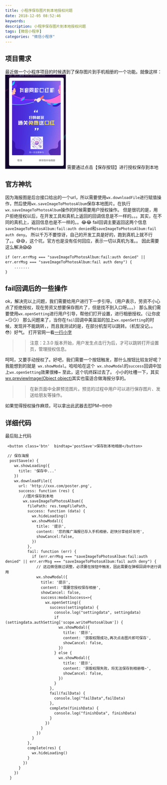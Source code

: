 ```yaml
---
title: 小程序保存图片到本地授权问题
date: 2018-12-05 08:52:46
keywords:
description: 小程序保存图片到本地授权问题
tags: [微信小程序]
categories: "微信小程序"
---
```

## 项目需求
最近做一个小程序项目的时候遇到了保存图片到手机相册的一个功能。就像这样：
![需求图](../img/WX20181205-085624@2x.png)
需要通过点击【保存按钮】进行授权保存到本地
<!-- more -->

## 官方神坑
因为海报图是后台接口给出的一个url，所以需要使用`wx.downloadFile`进行赋值操作，然后使用`wx.saveImageToPhotosAlbum`保存本地图片。在执行`wx.saveImageToPhotosAlbum`操作的时候需要用户授权操作。
但是很坑的是，用户拒绝授权以后，在开发工具和真机上返回的回调信息是不一样的。。。其实，在不同的真机上，返回信息也是不一样的。。😂😂
fail回调主要返回这两个信息`saveImageToPhotosAlbum:fail:auth denied`和`saveImageToPhotosAlbum:fail auth deny`。
所以千万不要惊讶，自己的开发工具是好的，跑到真机上就不行了。。😅😅，这个坑，官方也是没有任何回应，表示一切以真机为准。。
因此需要这么解决😱😱

```
if (err.errMsg === "saveImageToPhotosAlbum:fail:auth denied" || err.errMsg === "saveImageToPhotosAlbum:fail auth deny") {
    .......
}
```
## fail回调后的一些操作
ok，解决完以上问题，我们需要给用户进行下一步引导。（用户表示，劳资不小心点了拒绝授权，现在劳资又想要保存图片了，但是找不到入口呀。。。）
那么我们需要使用`wx.openSetting`进行用户引导，帮他们打开设置，进行相册授权。（让你皮~😏😏）
那么问题来了，当你在`fail`回调中美滋滋的加上`wx.openSetting`的时候，发现并不能跳转，，而且我测试的是，在部分机型可以跳转。（机型没记。。😳）好气。
打开官网一看[一行小字](https://developers.weixin.qq.com/minigame/dev/api/wx.openSetting.html?search-key=wx.openSetting)

>>注意：2.3.0 版本开始，用户发生点击行为后，才可以跳转打开设置页，管理授权信息。

呵呵，又要手动授权了。好吧，我们需要一个按钮触发，那什么按钮比较友好呢？我能想到的就是` wx.showModal`。哈哈哈在这个` wx.showModal`的`success`回调中加上`wx.openSetting`效果很棒~
至此，这个坑终踩过去了。
小小的吐槽一下，其实[wx.previewImage(Object object)](https://developers.weixin.qq.com/miniprogram/dev/api/wx.previewImage.html?search-key=wx.preview)其实也蛮适合做海报分享的。

>>在新页面中全屏预览图片。预览的过程中用户可以进行保存图片、发送给朋友等操作。

如果觉得授权操作麻烦，可以拿出此武器去怼PM~🤓🤓🤓

## 详细代码 
最后贴上代码
```
 <button class='btn'  bindtap='postSave'>保存到本地相册</button>

```

```
 // 保存海报
  postSave(e) {
    wx.showLoading({
      title: '保存中...'
    })
    wx.downloadFile({
      url: 'http://xxx.com/poster.png',
      success: function (res) {
        //图片保存到本地
        wx.saveImageToPhotosAlbum({
          filePath: res.tempFilePath,
          success: function (data) {
            wx.hideLoading()
            wx.showModal({
              title: '提示',
              content: '您的推广海报已存入手机相册，赶快分享给好友吧',
              showCancel:false,
            })
          },
          fail: function (err) {
            if (err.errMsg === "saveImageToPhotosAlbum:fail:auth denied" || err.errMsg === "saveImageToPhotosAlbum:fail auth deny") {
              // 这边微信做过调整，必须要在按钮中触发，因此需要在弹框回调中进行调用
              wx.showModal({
                title: '提示',
                content: '需要您授权保存相册',
                showCancel: false,
                success:modalSuccess=>{
                  wx.openSetting({
                    success(settingdata) {
                      console.log("settingdata", settingdata)
                      if (settingdata.authSetting['scope.writePhotosAlbum']) {
                        wx.showModal({
                          title: '提示',
                          content: '获取权限成功,再次点击图片即可保存',
                          showCancel: false,
                        })
                      } else {
                        wx.showModal({
                          title: '提示',
                          content: '获取权限失败，将无法保存到相册哦~',
                          showCancel: false,
                        })
                      }
                    },
                    fail(failData) {
                      console.log("failData",failData)
                    },
                    complete(finishData) {
                      console.log("finishData", finishData)
                    }
                  })
                }
              })
            }
          },
          complete(res) {
            wx.hideLoading()
          }
        })
      }
    })
  }

```











